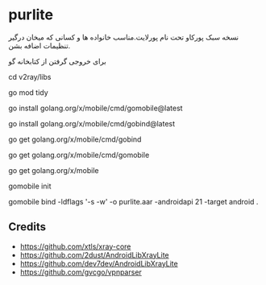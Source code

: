 # purlite
نسخه سبک پورکاو تحت نام پورلایت.مناسب خانواده ها و کسانی که میخان درگیر تنظیمات اضافه بشن.



برای خروجی گرفتن از کتابخانه گو

cd v2ray/libs

go mod tidy

go install golang.org/x/mobile/cmd/gomobile@latest

go install golang.org/x/mobile/cmd/gobind@latest

go get golang.org/x/mobile/cmd/gobind

go get golang.org/x/mobile/cmd/gomobile

go get golang.org/x/mobile

gomobile init

gomobile bind -ldflags '-s -w' -o purlite.aar -androidapi 21 -target android .



## Credits
- https://github.com/xtls/xray-core
- https://github.com/2dust/AndroidLibXrayLite
- https://github.com/dev7dev/AndroidLibXrayLite
- https://github.com/gvcgo/vpnparser


